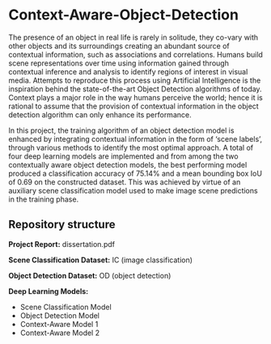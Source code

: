 # Context-Aware-Object-Detection
The presence of an object in real life is rarely in solitude, they co-vary with other objects and its surroundings creating an abundant source of contextual information, such as associations and correlations. Humans build scene representations over time using information gained through contextual inference and analysis to identify regions of interest in visual media. Attempts to reproduce this process using Artificial Intelligence is the inspiration behind the state-of-the-art 
Object Detection algorithms of today. Context plays a major role in the way humans perceive the world; hence it is rational to assume that the provision of contextual information in the object detection algorithm can only enhance its performance.

In this project, the training algorithm of an object detection model is enhanced by integrating contextual information in the form of ‘scene labels’, through various methods to identify the most optimal approach. A total of four deep learning models are implemented and from among the two contextually aware object detection models, the best performing model produced a classification accuracy of 75.14% and a mean bounding box IoU of 0.69 on the constructed dataset. This was achieved by virtue of an auxiliary scene classification model used to make image scene predictions in the training phase.


## Repository structure

**Project Report:** dissertation.pdf

**Scene Classification Dataset:** IC (image classification)

**Object Detection Dataset:** OD (object detection)

**Deep Learning Models:**
- Scene Classification Model
- Object Detection Model
- Context-Aware Model 1
- Context-Aware Model 2
